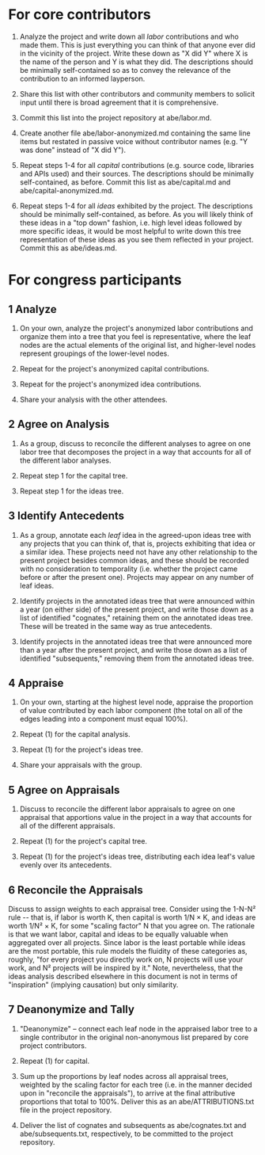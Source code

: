 # For core contributors

1. Analyze the project and write down all _labor_ contributions and who made them. This is just everything you can think of that anyone ever did in the vicinity of the project. Write these down as "X did Y" where X is the name of the person and Y is what they did. The descriptions should be minimally self-contained so as to convey the relevance of the contribution to an informed layperson.

2. Share this list with other contributors and community members to solicit input until there is broad agreement that it is comprehensive.

3. Commit this list into the project repository at abe/labor.md.

4. Create another file abe/labor-anonymized.md containing the same line items but restated in passive voice without contributor names (e.g. "Y was done" instead of "X did Y").

5. Repeat steps 1-4 for all _capital_ contributions (e.g. source code, libraries and APIs used) and their sources. The descriptions should be minimally self-contained, as before. Commit this list as abe/capital.md and abe/capital-anonymized.md.

6. Repeat steps 1-4 for all _ideas_ exhibited by the project. The descriptions should be minimally self-contained, as before. As you will likely think of these ideas in a "top down" fashion, i.e. high level ideas followed by more specific ideas, it would be most helpful to write down this tree representation of these ideas as you see them reflected in your project. Commit this as abe/ideas.md.

# For congress participants

## 1 Analyze

1. On your own, analyze the project's anonymized labor contributions and organize them into a tree that you feel is representative, where the leaf nodes are the actual elements of the original list, and higher-level nodes represent groupings of the lower-level nodes.

2. Repeat for the project's anonymized capital contributions.

3. Repeat for the project's anonymized idea contributions.

4. Share your analysis with the other attendees.

## 2 Agree on Analysis

1. As a group, discuss to reconcile the different analyses to agree on one labor tree that decomposes the project in a way that accounts for all of the different labor analyses.

2. Repeat step 1 for the capital tree.

3. Repeat step 1 for the ideas tree.

## 3 Identify Antecedents

1. As a group, annotate each _leaf_ idea in the agreed-upon ideas tree with any projects that you can think of, that is, projects exhibiting that idea or a similar idea. These projects need not have any other relationship to the present project besides common ideas, and these should be recorded with no consideration to temporality (i.e. whether the project came before or after the present one). Projects may appear on any number of leaf ideas.

2. Identify projects in the annotated ideas tree that were announced within a year (on either side) of the present project, and write those down as a list of identified "cognates," retaining them on the annotated ideas tree. These will be treated in the same way as true antecedents.

3. Identify projects in the annotated ideas tree that were announced more than a year after the present project, and write those down as a list of identified "subsequents," removing them from the annotated ideas tree.

## 4 Appraise

1. On your own, starting at the highest level node, appraise the proportion of value contributed by each labor component (the total on all of the edges leading into a component must equal 100%).

2. Repeat (1) for the capital analysis.

3. Repeat (1) for the project's ideas tree.

4. Share your appraisals with the group.

## 5 Agree on Appraisals

1. Discuss to reconcile the different labor appraisals to agree on one appraisal that apportions value in the project in a way that accounts for all of the different appraisals.

2. Repeat (1) for the project's capital tree.

3. Repeat (1) for the project's ideas tree, distributing each idea leaf's value evenly over its antecedents.

## 6 Reconcile the Appraisals

Discuss to assign weights to each appraisal tree. Consider using the 1-N-N² rule -- that is, if labor is worth K, then capital is worth 1/N × K, and ideas are worth 1/N² × K, for some "scaling factor" N that you agree on. The rationale is that we want labor, capital and ideas to be equally valuable when aggregated over all projects. Since labor is the least portable while ideas are the most portable, this rule models the fluidity of these categories as, roughly, "for every project you directly work on, N projects will use your work, and N² projects will be inspired by it." Note, nevertheless, that the ideas analysis described elsewhere in this document is not in terms of "inspiration" (implying causation) but only similarity.

## 7 Deanonymize and Tally

1. "Deanonymize" – connect each leaf node in the appraised labor tree to a single contributor in the original non-anonymous list prepared by core project contributors.

2. Repeat (1) for capital.

3. Sum up the proportions by leaf nodes across all appraisal trees, weighted by the scaling factor for each tree (i.e. in the manner decided upon in "reconcile the appraisals"), to arrive at the final attributive proportions that total to 100%. Deliver this as an abe/ATTRIBUTIONS.txt file in the project repository.

4. Deliver the list of cognates and subsequents as abe/cognates.txt and abe/subsequents.txt, respectively, to be committed to the project repository.
